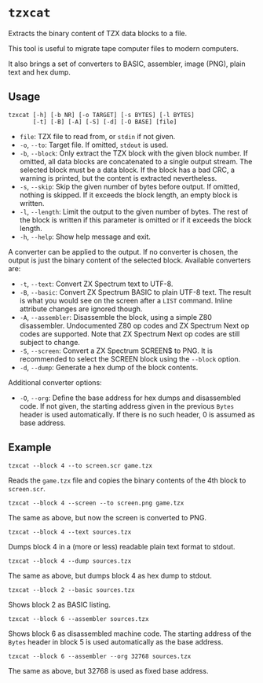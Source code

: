 # `tzxcat`

Extracts the binary content of TZX data blocks to a file.

This tool is useful to migrate tape computer files to modern computers.

It also brings a set of converters to BASIC, assembler, image (PNG), plain text and hex dump.

## Usage

```
tzxcat [-h] [-b NR] [-o TARGET] [-s BYTES] [-l BYTES]
       [-t] [-B] [-A] [-S] [-d] [-O BASE] [file]
```

* `file`: TZX file to read from, or `stdin` if not given.
* `-o`, `--to`: Target file. If omitted, `stdout` is used.
* `-b`, `--block`: Only extract the TZX block with the given block number. If omitted, all data blocks are concatenated to a single output stream. The selected block must be a data block. If the block has a bad CRC, a warning is printed, but the content is extracted nevertheless.
* `-s`, `--skip`: Skip the given number of bytes before output. If omitted, nothing is skipped. If it exceeds the block length, an empty block is written.
* `-l`, `--length`: Limit the output to the given number of bytes. The rest of the block is written if this parameter is omitted or if it exceeds the block length.
* `-h`, `--help`: Show help message and exit.

A converter can be applied to the output. If no converter is chosen, the output is just the binary content of the selected block. Available converters are:

* `-t`, `--text`: Convert ZX Spectrum text to UTF-8.
* `-B`, `--basic`: Convert ZX Spectrum BASIC to plain UTF-8 text. The result is what you would see on the screen after a `LIST` command. Inline attribute changes are ignored though.
* `-A`, `--assembler`: Disassemble the block, using a simple Z80 disassembler. Undocumented Z80 op codes and ZX Spectrum Next op codes are supported. Note that ZX Spectrum Next op codes are still subject to change.
* `-S`, `--screen`: Convert a ZX Spectrum SCREEN$ to PNG. It is recommended to select the SCREEN block using the `--block` option.
* `-d`, `--dump`: Generate a hex dump of the block contents.

Additional converter options:

* `-O`, `--org`: Define the base address for hex dumps and disassembled code. If not given, the starting address given in the previous `Bytes` header is used automatically. If there is no such header, 0 is assumed as base address.

## Example

```
tzxcat --block 4 --to screen.scr game.tzx
```

Reads the `game.tzx` file and copies the binary contents of the 4th block to `screen.scr`.

```
tzxcat --block 4 --screen --to screen.png game.tzx
```

The same as above, but now the screen is converted to PNG.

```
tzxcat --block 4 --text sources.tzx
```

Dumps block 4 in a (more or less) readable plain text format to stdout.

```
tzxcat --block 4 --dump sources.tzx
```

The same as above, but dumps block 4 as hex dump to stdout.

```
tzxcat --block 2 --basic sources.tzx
```

Shows block 2 as BASIC listing.

```
tzxcat --block 6 --assembler sources.tzx
```

Shows block 6 as disassembled machine code. The starting address of the `Bytes` header in block 5 is used automatically as the base address.

```
tzxcat --block 6 --assembler --org 32768 sources.tzx
```

The same as above, but 32768 is used as fixed base address.
